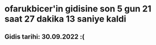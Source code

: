 # ofarukbicer'in gidisine son 5 gun 21 saat 27 dakika 13 saniye kaldi

## Gidis tarihi: 30.09.2022 :(